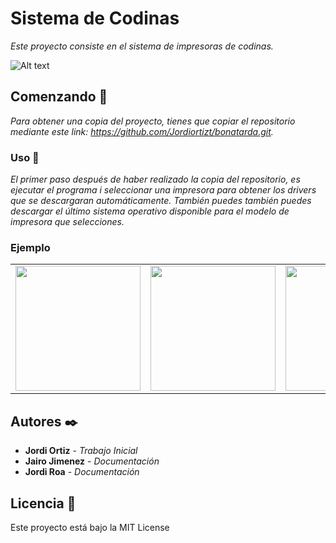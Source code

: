 # Sistema de Codinas

_Este proyecto consiste en el sistema de impresoras de codinas._

![Alt text](https://wordpress.codinas.cat/wp-content/uploads/2020/12/cropped-codinas_logotip_horitzontal-200x46.png)

## Comenzando 🚀

_Para obtener una copia del proyecto, tienes que copiar el repositorio mediante este link:
https://github.com/Jordiortizt/bonatarda.git._

### Uso 🔧

_El primer paso después de haber realizado la copia del repositorio, es ejecutar el programa i seleccionar una impresora para obtener los drivers que se descargaran automáticamente. También puedes también puedes descargar el último sistema operativo disponible para el modelo de impresora que selecciones._

### Ejemplo

<table>
    <tr>
        <td><img src="https://www.codinas.cat/wp-content/uploads/2020/04/cua_impresores_olivettti.png" width="200"/></td>
        <td><img src="https://www.codinas.cat/wp-content/uploads/2020/04/cua_mfp_olivettti.png" width="200"/></td>
        <td><img src="https://www.codinas.cat/wp-content/uploads/2020/04/cua_registradores_olivettti.png" width="200"/></td>
    </tr>
</table>

## Autores ✒️

* **Jordi Ortiz** - *Trabajo Inicial*
* **Jairo Jimenez** - *Documentación*
* **Jordi Roa** - *Documentación*

## Licencia 📄

Este proyecto está bajo la MIT License